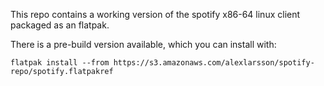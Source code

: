 This repo contains a working version of the spotify x86-64 linux client packaged as an flatpak.

There is a pre-build version available, which you can install with:
```
flatpak install --from https://s3.amazonaws.com/alexlarsson/spotify-repo/spotify.flatpakref
```
